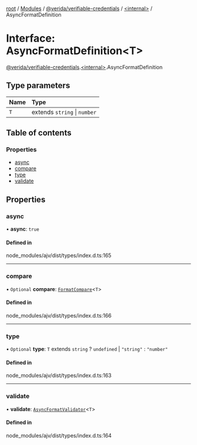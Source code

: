 [root](../README.md) / [Modules](../modules.md) / [@verida/verifiable-credentials](../modules/verida_verifiable_credentials.md) / [<internal\>](../modules/verida_verifiable_credentials._internal_.md) / AsyncFormatDefinition

# Interface: AsyncFormatDefinition<T\>

[@verida/verifiable-credentials](../modules/verida_verifiable_credentials.md).[<internal\>](../modules/verida_verifiable_credentials._internal_.md).AsyncFormatDefinition

## Type parameters

| Name | Type |
| :------ | :------ |
| `T` | extends `string` \| `number` |

## Table of contents

### Properties

- [async](verida_verifiable_credentials._internal_.AsyncFormatDefinition.md#async)
- [compare](verida_verifiable_credentials._internal_.AsyncFormatDefinition.md#compare)
- [type](verida_verifiable_credentials._internal_.AsyncFormatDefinition.md#type)
- [validate](verida_verifiable_credentials._internal_.AsyncFormatDefinition.md#validate)

## Properties

### async

• **async**: ``true``

#### Defined in

node_modules/ajv/dist/types/index.d.ts:165

___

### compare

• `Optional` **compare**: [`FormatCompare`](../modules/verida_verifiable_credentials._internal_.md#formatcompare)<`T`\>

#### Defined in

node_modules/ajv/dist/types/index.d.ts:166

___

### type

• `Optional` **type**: `T` extends `string` ? `undefined` \| ``"string"`` : ``"number"``

#### Defined in

node_modules/ajv/dist/types/index.d.ts:163

___

### validate

• **validate**: [`AsyncFormatValidator`](../modules/verida_verifiable_credentials._internal_.md#asyncformatvalidator)<`T`\>

#### Defined in

node_modules/ajv/dist/types/index.d.ts:164
